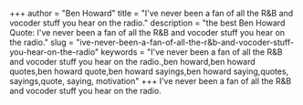 +++
author = "Ben Howard"
title = "I've never been a fan of all the R&B and vocoder stuff you hear on the radio."
description = "the best Ben Howard Quote: I've never been a fan of all the R&B and vocoder stuff you hear on the radio."
slug = "ive-never-been-a-fan-of-all-the-r&b-and-vocoder-stuff-you-hear-on-the-radio"
keywords = "I've never been a fan of all the R&B and vocoder stuff you hear on the radio.,ben howard,ben howard quotes,ben howard quote,ben howard sayings,ben howard saying,quotes, sayings,quote, saying, motivation"
+++
I've never been a fan of all the R&B and vocoder stuff you hear on the radio.
